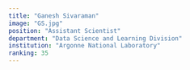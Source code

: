 ```yaml
---
title: "Ganesh Sivaraman"
image: "GS.jpg"
position: "Assistant Scientist"
department: "Data Science and Learning Division"
institution: "Argonne National Laboratory"
ranking: 35
---
```

